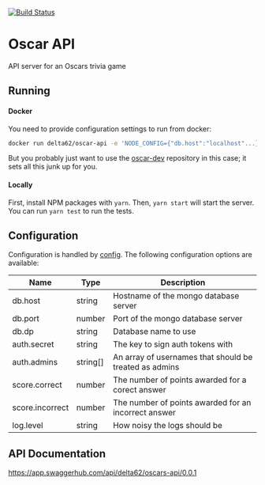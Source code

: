 [![Build Status](https://travis-ci.org/delta62/oscar-api.svg?branch=master)](https://travis-ci.org/delta62/oscar-api)

# Oscar API

API server for an Oscars trivia game

## Running

#### Docker

You need to provide configuration settings to run from docker:

``` bash
docker run delta62/oscar-api -e 'NODE_CONFIG={"db.host":"localhost"...}'
```

But you probably just want to use the [oscar-dev](https://github.com/delta62/oscar-dev)
repository in this case; it sets all this junk up for you.

#### Locally

First, install NPM packages with `yarn`. Then, `yarn start` will start the server.
You can run `yarn test` to run the tests.

## Configuration

Configuration is handled by [config](https://www.npmjs.com/package/config).
The following configuration options are available:

| Name            | Type     | Description                                            |
| --------------- | -------- | ------------------------------------------------------ |
| db.host         | string   | Hostname of the mongo database server                  |
| db.port         | number   | Port of the mongo database server                      |
| db.dp           | string   | Database name to use                                   |
| auth.secret     | string   | The key to sign auth tokens with                       |
| auth.admins     | string[] | An array of usernames that should be treated as admins |
| score.correct   | number   | The number of points awarded for a corect answer       |
| score.incorrect | number   | The number of points awarded for an incorrect answer   |
| log.level       | string   | How noisy the logs should be                           |

## API Documentation

https://app.swaggerhub.com/api/delta62/oscars-api/0.0.1
